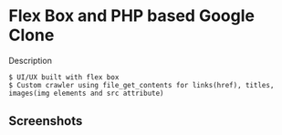 # Flex Box and PHP based Google Clone

Description
```
$ UI/UX built with flex box
$ Custom crawler using file_get_contents for links(href), titles, images(img elements and src attribute)

```
<h2 id="screenshots">Screenshots</h2>

<!-- ![](screenshots/1.png)
![](screenshots/2.png)
![](screenshots/3.png) -->




